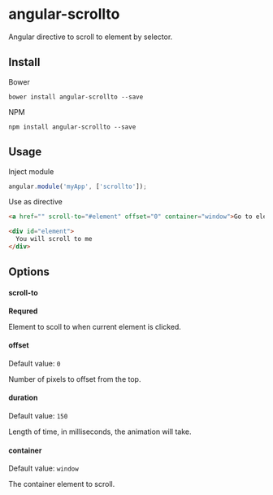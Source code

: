 angular-scrollto
================

Angular directive to scroll to element by selector.

## Install

Bower

```
bower install angular-scrollto --save
```

NPM

```
npm install angular-scrollto --save
```

## Usage

Inject module

```js
angular.module('myApp', ['scrollto']);
```

Use as directive

```html
<a href="" scroll-to="#element" offset="0" container="window">Go to element</a>

<div id="element">
  You will scroll to me
</div>
```

## Options

#### scroll-to
**Requred**

Element to scoll to when current element is clicked.

#### offset
Default value: `0`

Number of pixels to offset from the top.

#### duration
Default value: `150`

Length of time, in milliseconds, the animation will take.

#### container
Default value: `window`

The container element to scroll.
